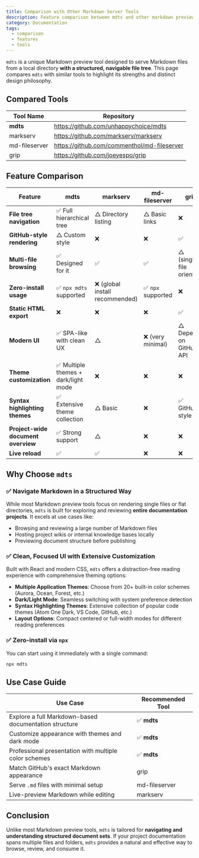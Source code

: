 ```yaml
---
title: Comparison with Other Markdown Server Tools
description: Feature comparison between mdts and other markdown preview tools
category: Documentation
tags:
  - comparison
  - features
  - tools
---
```


`mdts` is a unique Markdown preview tool designed to serve Markdown files from a local directory **with a structured, navigable file tree**. This page compares `mdts` with similar tools to highlight its strengths and distinct design philosophy.

## Compared Tools

| Tool Name     | Repository |
|---------------|------------|
| **mdts**      | https://github.com/unhappychoice/mdts |
| markserv      | https://github.com/markserv/markserv |
| md-fileserver | https://github.com/commenthol/md-fileserver |
| grip          | https://github.com/joeyespo/grip |

## Feature Comparison

| Feature                        | **mdts** | markserv | md-fileserver | grip |
|--------------------------------|----------|----------|----------------|------|
| **File tree navigation**       | ✅ Full hierarchical tree | △ Directory listing | △ Basic links | ❌ |
| **GitHub-style rendering**     | △ Custom style | ❌ | ❌ | ✅ |
| **Multi-file browsing**        | ✅ Designed for it | ✅ | ✅ | △ (single file oriented) |
| **Zero-install usage**         | ✅ `npx mdts` supported | ❌ (global install recommended) | ✅ `npx` supported | ❌ |
| **Static HTML export**         | ❌ | ❌ | ❌ | ✅ |
| **Modern UI**                  | ✅ SPA-like with clean UX | △ | ❌ (very minimal) | △ Depends on GitHub API |
| **Theme customization**        | ✅ Multiple themes + dark/light mode | ❌ | ❌ | ❌ |
| **Syntax highlighting themes** | ✅ Extensive theme collection | △ Basic | ❌ | ✅ GitHub style |
| **Project-wide document overview** | ✅ Strong support | △ | ❌ | ❌ |
| **Live reload**                | ✅ | ✅ | ❌ | ❌ |

## Why Choose `mdts`

### ✅ Navigate Markdown in a Structured Way
While most Markdown preview tools focus on rendering single files or flat directories, `mdts` is built for exploring and reviewing **entire documentation projects**. It excels at use cases like:

- Browsing and reviewing a large number of Markdown files
- Hosting project wikis or internal knowledge bases locally
- Previewing document structure before publishing

### ✅ Clean, Focused UI with Extensive Customization
Built with React and modern CSS, `mdts` offers a distraction-free reading experience with comprehensive theming options:

- **Multiple Application Themes**: Choose from 20+ built-in color schemes (Aurora, Ocean, Forest, etc.)
- **Dark/Light Mode**: Seamless switching with system preference detection
- **Syntax Highlighting Themes**: Extensive collection of popular code themes (Atom One Dark, VS Code, GitHub, etc.)
- **Layout Options**: Compact centered or full-width modes for different reading preferences

### ✅ Zero-install via `npx`
You can start using it immediately with a single command:

```
npx mdts
```

## Use Case Guide

| Use Case | Recommended Tool |
|----------|------------------|
| Explore a full Markdown-based documentation structure | ✅ **mdts** |
| Customize appearance with themes and dark mode | ✅ **mdts** |
| Professional presentation with multiple color schemes | ✅ **mdts** |
| Match GitHub's exact Markdown appearance | grip |
| Serve `.md` files with minimal setup | md-fileserver |
| Live-preview Markdown while editing | markserv |

## Conclusion

Unlike most Markdown preview tools, `mdts` is tailored for **navigating and understanding structured document sets**. If your project documentation spans multiple files and folders, `mdts` provides a natural and effective way to browse, review, and consume it.
